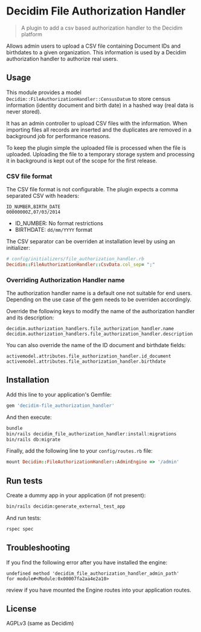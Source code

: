 # Decidim File Authorization Handler

> A plugin to add a csv based authorization handler to the Decidim platform

Allows admin users to upload a CSV file containing Document IDs and birthdates 
to a given organization.
This information is used by a Decidim authorization handler to authorize real 
users.

## Usage

This module provides a model `Decidim::FileAuthorizationHandler::CensusDatum` 
to store census information (identity document and birth date) in a hashed way
(real data is never stored).

It has an admin controller to upload CSV files with the information. When
importing files all records are inserted and the duplicates are removed in a
background job for performance reasons.

To keep the plugin simple the uploaded file is processed when the file is
uploaded.
Uploading the file to a temporary storage system and processing it in
background is kept out of the scope for the first release.

### CSV file format

The CSV file format is not configurable. The plugin expects a comma separated
CSV with headers:

```console
ID_NUMBER,BIRTH_DATE
00000000Z,07/03/2014
```

- ID_NUMBER: No format restrictions
- BIRTHDATE: `dd/mm/YYYY` format

The CSV separator can be overriden at installation level by using an
initializer:

```ruby
# config/initializers/file_authorization_handler.rb
Decidim::FileAuthorizationHandler::CsvData.col_sep= ";"
```

### Overriding Authorization Handler name

The authorization handler name is a default one not suitable for end users.
Depending on the use case of the gem needs to be overriden accordingly.

Override the following keys to modify the name of the authorization handler and
its description:

`decidim.authorization_handlers.file_authorization_handler.name`
`decidim.authorization_handlers.file_authorization_handler.description`

You can also override the name of the ID document and birthdate fields:

`activemodel.attributes.file_authorization_handler.id_document`
`activemodel.attributes.file_authorization_handler.birthdate`

## Installation

Add this line to your application's Gemfile:

```ruby
gem 'decidim-file_authorization_handler'
```

And then execute:

```bash
bundle
bin/rails decidim_file_authorization_handler:install:migrations
bin/rails db:migrate
```

Finally, add the following line to your `config/routes.rb` file:

```ruby
mount Decidim::FileAuthorizationHandler::AdminEngine => '/admin'
```

## Run tests

Create a dummy app in your application (if not present):

```bash
bin/rails decidim:generate_external_test_app
```

And run tests:

```bash
rspec spec
```

## Troubleshooting

If you find the following error after you have installed the engine:

```
undefined method 'decidim_file_authorization_handler_admin_path'
for module#<Module:0x00007fa2aa4e2a10>
```

review if you have mounted the Engine routes into your application routes.

## License

AGPLv3 (same as Decidim)
